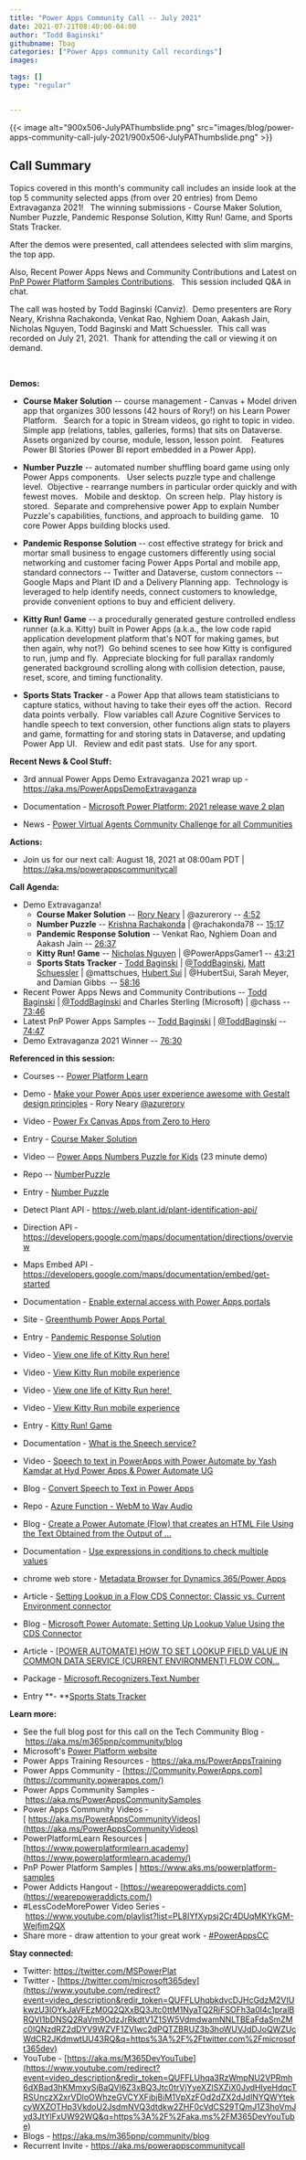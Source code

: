 ```yaml
---
title: "Power Apps Community Call -- July 2021"
date: 2021-07-21T08:40:00-04:00
author: "Todd Baginski"
githubname: Tbag
categories: ["Power Apps community Call recordings"]
images:

tags: []
type: "regular"


---
```


{{< image alt="900x506-JulyPAThumbslide.png" src="images/blog/power-apps-community-call-july-2021/900x506-JulyPAThumbslide.png" >}}


## Call Summary


Topics covered in this month's community call includes an inside look at
the top 5 community selected apps (from over 20 entries) from Demo
Extravaganza 2021!   The winning submissions - Course Maker Solution,
Number Puzzle, Pandemic Response Solution, Kitty Run! Game, and Sports
Stats Tracker. 

After the demos were presented, call attendees selected
with slim margins, the top app.  

Also, Recent Power Apps News and
Community Contributions and Latest on [PnP Power Platform Samples
Contributions](https://aka.ms/powerplatform-samples).   This session
included Q&A in chat.  

The call was hosted by Todd Baginski (Canviz). 
Demo presenters are Rory Neary, Krishna Rachakonda, Venkat Rao, Nghiem
Doan, Aakash Jain, Nicholas Nguyen, Todd Baginski and Matt Schuessler. 
This call was recorded on July 21, 2021.  Thank for attending the call
or viewing it on demand. 

 


**Demos:**

-   **Course Maker Solution** -- course management - Canvas + Model
    driven app that organizes 300 lessons (42 hours of Rory!) on his
    Learn Power Platform.   Search for a topic in Stream videos, go
    right to topic in video.  Simple app (relations, tables, galleries,
    forms) that sits on Dataverse.  Assets organized by course, module,
    lesson, lesson point.    Features Power BI Stories (Power BI report
    embedded in a Power App). 

-   **Number Puzzle** -- automated number shuffling board game using
    only Power Apps components.   User selects puzzle type and challenge
    level.  Objective - rearrange numbers in particular order quickly
    and with fewest moves.   Mobile and desktop.  On screen help.  Play
    history is stored.  Separate and comprehensive power App to explain
    Number Puzzle's capabilities, functions, and approach to building
    game.   10 core Power Apps building blocks used.   

-   **Pandemic Response Solution** -- cost effective strategy for brick
    and mortar small business to engage customers differently using
    social networking and customer facing Power Apps Portal and mobile
    app, standard connectors -- Twitter and Dataverse, custom connectors
    -- Google Maps and Plant ID and a Delivery Planning app.  Technology
    is leveraged to help identify needs, connect customers to knowledge,
    provide convenient options to buy and efficient delivery.   

-   **Kitty Run! Game** -- a procedurally generated gesture controlled
    endless runner (a.k.a. Kitty) built in Power Apps (a.k.a., the low
    code rapid application development platform that's NOT for making
    games, but then again, why not?)  Go behind scenes to see how Kitty
    is configured to run, jump and fly.  Appreciate blocking for full
    parallax randomly generated background scrolling along with
    collision detection, pause, reset, score, and timing functionality. 

-   **Sports Stats Tracker** - a Power App that allows team
    statisticians to capture statics, without having to take their eyes
    off the action.  Record data points verbally.  Flow variables call
    Azure Cognitive Services to handle speech to text conversion, other
    functions align stats to players and game, formatting for and
    storing stats in Dataverse, and updating Power App UI.   Review and
    edit past stats.  Use for any sport.

**Recent News & Cool Stuff:**

-   3rd annual Power Apps Demo Extravaganza 2021 wrap up -
    <https://aka.ms/PowerAppsDemoExtravaganza>

-   Documentation - [Microsoft Power Platform: 2021 release wave 2
    plan](https://docs.microsoft.com/power-platform-release-plan/2021wave2/) 

-   News - [Power Virtual Agents Community Challenge for all
    Communities](https://powerusers.microsoft.com/t5/News-Announcements/Power-Virtual-Agents-Community-Challenge-for-all-Communities/m-p/1169763#M93) 



**Actions:**



-   Join us for our next call: August 18, 2021 at 08:00am PDT |
    <https://aka.ms/powerappscommunitycall>

**Call Agenda:**


-   Demo Extravaganza!
    -   **Course Maker Solution** -- [Rory
        Neary](http://twitter.com/azurerory) | \@azurerory --
        [4:52](https://youtu.be/4fqinmOt_TQ?t=292)
    -   **Number Puzzle** -- [Krishna
        Rachakonda](http://twitter.com/rachakonda78) |
        \@rachakonda78 -- [15:17](https://youtu.be/4fqinmOt_TQ?t=917)
    -   **Pandemic Response Solution** -- Venkat Rao, Nghiem Doan and
        Aakash Jain -- [26:37](https://youtu.be/4fqinmOt_TQ?t=1597)
    -   **Kitty Run! Game** -- [Nicholas
        Nguyen](http://twitter.com/PowerAppsGamer1) |
        \@PowerAppsGamer1 --
        [43:21](https://youtu.be/4fqinmOt_TQ?t=2601)
    -   **Sports Stats Tracker** - [Todd
        Baginski](http://twitter.com/toddbaginski) |
        [\@ToddBaginski](https://techcommunity.microsoft.com/t5/user/viewprofilepage/user-id/720073), [Matt
        Schuessler](http://twitter.com/mattschues) |
        \@mattschues, [Hubert Sui](http://twitter.com/HubertSui) |
        \@HubertSui, Sarah Meyer, and Damian Gibbs  --
        [58:16](https://youtu.be/4fqinmOt_TQ?t=3496)
-   Recent Power Apps News and Community Contributions -- [Todd
    Baginski](http://twitter.com/toddbaginski) |
    [\@ToddBaginski](https://techcommunity.microsoft.com/t5/user/viewprofilepage/user-id/720073)
    and Charles Sterling (Microsoft) | \@chass --
    [73:46](https://youtu.be/4fqinmOt_TQ?t=4426)
-   Latest PnP Power Apps Samples -- [Todd
    Baginski](http://twitter.com/toddbaginski) |
    [\@ToddBaginski](https://techcommunity.microsoft.com/t5/user/viewprofilepage/user-id/720073) --
    [74:47](https://youtu.be/4fqinmOt_TQ?t=4487)
-   Demo Extravaganza 2021 Winner --
    [76:30](https://youtu.be/4fqinmOt_TQ?t=4590)

**Referenced in this session:**

-   Courses -- [Power Platform
    Learn](http://www.powerplatformlearn.academy) 

-   Demo - [Make your Power Apps user experience awesome with Gestalt
    design principles](https://youtu.be/k7LXbC49VxQ) - Rory Neary
    [\@azurerory](https://techcommunity.microsoft.com/t5/user/viewprofilepage/user-id/449976)  

-   Video - [Power Fx Canvas Apps from Zero to
    Hero](https://youtu.be/vpvuGhqgxKQ)

-   Entry - [Course Maker
    Solution](https://powerusers.microsoft.com/t5/Demo-Extravaganza-2021/The-PowerPlatformLearn-Course-Maker-Solution/cns-p/923903) 

-   Video -- [Power Apps Numbers Puzzle for
    Kids](https://aka.ms/KrishnaRYT) (23 minute demo) 

-   Repo --
    [NumberPuzzle](https://github.com/krishnarachakonda/NumberPuzzle/blob/master/Number%20Puzzle%20By%20Krishna.msapp) 

-   Entry - [Number
    Puzzle](https://powerusers.microsoft.com/t5/Demo-Extravaganza-2021/Number-Puzzle-by-using-Power-Apps/cns-p/931115)
     

-   Detect Plant API - <https://web.plant.id/plant-identification-api/>

-   Direction API -
    <https://developers.google.com/maps/documentation/directions/overview>

-   Maps Embed API -
    <https://developers.google.com/maps/documentation/embed/get-started> 

-   Documentation - [Enable external access with Power Apps
    portals](https://powerapps.microsoft.com/portals/) 

-   Site - [Greenthumb Power Apps
    Portal ](https://greenthumb.powerappsportals.com/) 

-   Entry - [Pandemic Response
    Solution](https://powerusers.microsoft.com/t5/Demo-Extravaganza-2021/Enable-small-businesses-to-renew-and-respond-to-effects-of-the/cns-p/927184) 

-   Video - [View one life of Kitty Run
    here!](https://www.youtube.com/watch?v=a-Qc57S_CzY) 

-   Video - [View Kitty Run mobile
    experience](https://www.youtube.com/watch?v=ZnUzg_sU8q4) 

-   Video - [View one life of Kitty Run
    here! ](https://www.youtube.com/watch?v=a-Qc57S_CzY)

-   Video - [View Kitty Run mobile
    experience](https://www.youtube.com/watch?v=ZnUzg_sU8q4) 

-   Entry - [Kitty Run!
    Game](https://powerusers.microsoft.com/t5/Demo-Extravaganza-2021/Kitty-Run/cns-p/951957) 

-   Documentation - [What is the Speech
    service?](https://docs.microsoft.com/azure/cognitive-services/speech-service/overview) 

-   Video - [Speech to text in PowerApps with Power Automate by Yash
    Kamdar at Hyd Power Apps & Power Automate
    UG](https://www.youtube.com/watch?v=g034jMgilGM) 

-   Blog - [Convert Speech to Text in Power
    Apps](https://kamdaryash.wordpress.com/2020/02/03/create-a-pdf-file-of-text-converted-from-speech-recorded-in-powerapps-using-azure-cognitive-services/) 

-   Repo - [Azure Function - WebM to Wav
    Audio](https://github.com/markharrison/azfunction-webm-to-wav) 

-   Blog - [Create a Power Automate (Flow) that creates an HTML File
    Using the Text Obtained from the Output of
    \...](https://kamdaryash.wordpress.com/2020/02/05/create-a-pdf-file-of-text-converted-from-speech-recorded-in-powerapps-using-azure-cognitive-services-part-3/) 

-   Documentation - [Use expressions in conditions to check multiple
    values](https://docs.microsoft.com/power-automate/use-expressions-in-conditions) 

-   chrome web store - [Metadata Browser for Dynamics 365/Power
    Apps](https://chrome.google.com/webstore/detail/metadata-browser-for-dyna/ahbljnhlfdbecefhilipmpnlfldnplpb) 

-   Article - [Setting Lookup in a Flow CDS Connector: Classic vs.
    Current Environment
    connector](https://d365demystified.com/2020/12/03/setting-lookup-in-a-flow-cds-connector-classic-vs-current-environment-connector-power-automate-quick-tip/)

-   Blog - [Microsoft Power Automate: Setting Up Lookup Value Using the
    CDS
    Connector](https://www.velosio.com/blog/2021/02/25/microsoft-power-automate-setting-up-lookup-value-using-the-cds-connector/) 

-   Article - [\[POWER AUTOMATE\] HOW TO SET LOOKUP FIELD VALUE IN
    COMMON DATA SERVICE (CURRENT ENVIRONMENT) FLOW
    CON\...](https://linnzawwin.blogspot.com/2019/11/power-automate-how-to-set-lookup-field.html) 

-   Package -
    [Microsoft.Recognizers.Text.Number](https://www.nuget.org/packages/Microsoft.Recognizers.Text.Number/) 

-   Entry **- **[Sports Stats
    Tracker](https://powerusers.microsoft.com/t5/Demo-Extravaganza-2021/Sports-Statistics-Tracker-Speech-to-Text-to-Dataverse/cns-p/945380)

**Learn more:**  

-   See the full blog post for this call on the Tech Community Blog
    - <https://aka.ms/m365pnp/community/blog>
-   Microsoft's [Power Platform
    website](https://powerplatform.microsoft.com/)
-   Power Apps Training Resources - <https://aka.ms/PowerAppsTraining>
-   Power Apps Community
    - [https://Community.PowerApps.com](https://community.powerapps.com/)
-   Power Apps Community Samples
    - <https://aka.ms/PowerAppsCommunitySamples>
-   Power Apps Community Videos
    -[ https://aka.ms/PowerAppsCommunityVideos](https://aka.ms/PowerAppsCommunityVideos)
-   PowerPlatformLearn Resources |
    [https://www.powerplatformlearn.academy](https://www.powerplatformlearn.academy/)
-   PnP Power Platform Samples |
    <https://www.aks.ms/powerplatform-samples>
-   Power Addicts Hangout
    - [https://wearepoweraddicts.com](https://wearepoweraddicts.com/)
-   #LessCodeMorePower Video Series
    - <https://www.youtube.com/playlist?list=PL8IYfXypsj2Cr4DUqMKYkGM-Wejfim2QX>
-   Share more - draw attention to your great work
    - [#PowerAppsCC](https://twitter.com/hashtag/PowerAppsCC?src=hashtag_click)


**Stay connected:**

-   Twitter: <https://twitter.com/MSPowerPlat>
-   Twitter
    - [https://twitter.com/microsoft365dev](https://www.youtube.com/redirect?event=video_description&redir_token=QUFFLUhqbkdvcDJHcGdzM2VIUkwzU3lOYkJaVFEzM0Q2QXxBQ3Jtc0ttM1NyaTQ2RjFSOFh3a0l4c1pralBRQVI1bDNSQ2RaVm9OdzJrRkdtV1Z1SW5VdmdwamNNLTBEaFdaSmZMc0lQNzdRZ2dDYV9WZVF1ZVIwc2dPQTZBRUZ3b3hoWUVJdDJoQWZUcWdCR2JKdmwtUU43RQ&q=https%3A%2F%2Ftwitter.com%2Fmicrosoft365dev)​
-   YouTube
    - [https://aka.ms/M365DevYouTube](https://www.youtube.com/redirect?event=video_description&redir_token=QUFFLUhqa3RzWmpNU2VPRmh6dXBad3hKMmxySjBaQVl6Z3xBQ3Jtc0trVjYyeXZlSXZiX0JydHlyeHdqcTRSUnczX2xrVDloOWhzeGVCYXFibjBiM1VpXzFOd2dZX2dJdlNYQWYtekcyWXZOTHp3VkdoU2JsdmNVQ3dtdkw2ZHF0cVdCS29TQmJ1Z3hoVmJyd3JtYlFxUW92WQ&q=https%3A%2F%2Faka.ms%2FM365DevYouTube)​
-   Blogs - <https://aka.ms/m365pnp/community/blog>
-   Recurrent Invite - <https://aka.ms/powerappscommunitycall>
